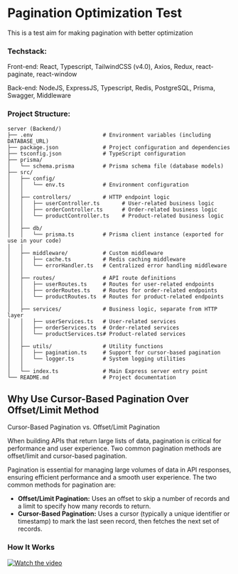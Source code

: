 # Pagination Optimization Test

This is a test aim for making pagination with better optimization

### Techstack:

Front-end: React, Typescript, TailwindCSS (v4.0), Axios, Redux, react-paginate, react-window

Back-end: NodeJS, ExpressJS, Typescript, Redis, PostgreSQL, Prisma, Swagger, Middleware


### Project Structure:

```
server (Backend/)
├── .env                      # Environment variables (including DATABASE_URL)
├── package.json              # Project configuration and dependencies
├── tsconfig.json             # TypeScript configuration
├── prisma/
│   └── schema.prisma         # Prisma schema file (database models)
├── src/
│   ├── config/
│   │   └── env.ts            # Environment configuration
│   │
│   ├── controllers/          # HTTP endpoint logic
│   │   ├── userController.ts       # User-related business logic
│   │   ├── orderController.ts      # Order-related business logic
│   │   └── productController.ts    # Product-related business logic
│   │
│   ├── db/
│   │   └── prisma.ts         # Prisma client instance (exported for use in your code)
│   │
│   ├── middleware/           # Custom middleware
│   │   ├── cache.ts          # Redis caching middleware
│   │   └── errorHandler.ts   # Centralized error handling middleware
│   │
│   ├── routes/               # API route definitions
│   │   ├── userRoutes.ts     # Routes for user-related endpoints
│   │   ├── orderRoutes.ts    # Routes for order-related endpoints
│   │   └── productRoutes.ts  # Routes for product-related endpoints
│   │
│   ├── services/             # Business logic, separate from HTTP layer
│   │   ├── userServices.ts   # User-related services
│   │   ├── orderServices.ts  # Order-related services
│   │   └── productServices.ts# Product-related services
│   │
│   ├── utils/                # Utility functions
│   │   ├── pagination.ts     # Support for cursor-based pagination
│   │   └── logger.ts         # System logging utilities
│   │
│   └── index.ts              # Main Express server entry point
└── README.md                 # Project documentation
```

## Why Use Cursor-Based Pagination Over Offset/Limit Method

Cursor-Based Pagination vs. Offset/Limit Pagination

When building APIs that return large lists of data, pagination is critical for performance and user experience. Two common pagination methods are offset/limit and cursor-based pagination.

Pagination is essential for managing large volumes of data in API responses, ensuring efficient performance and a smooth user experience. The two common methods for pagination are:

- **Offset/Limit Pagination:** Uses an offset to skip a number of records and a limit to specify how many records to return.
- **Cursor-Based Pagination:** Uses a cursor (typically a unique identifier or timestamp) to mark the last seen record, then fetches the next set of records.

### How It Works

[![Watch the video](https://img.youtube.com/vi/zwDIN04lIpc/0.jpg)](https://www.youtube.com/watch?v=zwDIN04lIpc)
